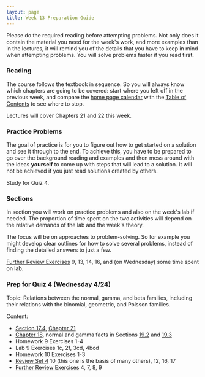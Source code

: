 ```yaml
---
layout: page
title: Week 13 Preparation Guide
---
```


Please do the required reading before attempting problems. Not only does it contain the material you need for the week's work, and more examples than in the lectures, it will remind you of the details that you have to keep in mind when attempting problems. You will solve problems faster if you read first.

### Reading ###
The course follows the textbook in sequence. So you will always know which chapters are going to be covered: start where you left off in the previous week, and compare the [home page calendar](http://prob140.org/) with the [Table of Contents](http://prob140.org/textbook/chapters/README) to see where to stop.

Lectures will cover Chapters 21 and 22 this week.


### Practice Problems ###
The goal of practice is for you to figure out how to get started on a solution and see it through to the end. To achieve this, you have to be prepared to go over the background reading and examples and then mess around with the ideas **yourself** to come up with steps that will lead to a solution. It will not be achieved if you just read solutions created by others.

Study for Quiz 4.

### Sections ###
In section you will work on practice problems and also on the week's lab if needed. The proportion of time spent on the two activities will depend on the relative demands of the lab and the week's theory.

The focus will be on approaches to problem-solving. So for example you might develop clear outlines for how to solve several problems, instead of finding the detailed answers to just a few.

[Further Review Exercises](http://prob140.org/textbook/chapters/Chapter_25/05_Further_Review_Exercises) 9, 13, 14, 16, and (on Wednesday) some time spent on lab.

### Prep for Quiz 4 (Wednesday 4/24) ###
Topic: Relations between the normal, gamma, and beta families, including their relations with the binomial, geometric, and Poisson families.

Content: 

- [Section 17.4](http://prob140.org/textbook/chapters/Chapter_17/04_Beta_Densities_with_Integer_Parameters), [Chapter 21](http://prob140.org/textbook/chapters/Chapter_21/00_The_Beta_and_the_Binomial)
- [Chapter 18](http://prob140.org/textbook/chapters/Chapter_18/00_The_Normal_and_Gamma_Families), normal and gamma facts in Sections [19.2](http://prob140.org/textbook/chapters/Chapter_19/02_Moment_Generating_Functions) and [19.3](http://prob140.org/textbook/chapters/Chapter_19/03_MGFs_Normal_and_the_CLT) 
- Homework 9 Exercises 1-4
- Lab 9 Exercises 1c, 2f, 3cd, 4bcd
- Homework 10 Exercises 1-3 
- [Review Set 4](http://prob140.org/textbook/chapters/Chapter_18/05_Review_Problems_Set_4) 10 (this one is the basis of many others), 12, 16, 17
- [Further Review Exercises](http://prob140.org/textbook/chapters/Chapter_25/05_Further_Review_Exercises) 4, 7, 8, 9 
